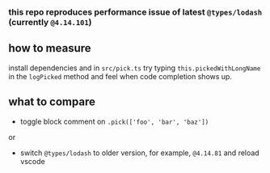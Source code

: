 ### this repo reproduces performance issue of latest `@types/lodash` (currently `@4.14.101`)

## how to measure
install dependencies and in `src/pick.ts` try typing `this.pickedWithLongName` in the `logPicked` method and feel when code completion shows up.

## what to compare
* toggle block comment on `.pick(['foo', 'bar', 'baz'])`

or

* switch `@types/lodash` to older version, for example, `@4.14.81` and reload vscode